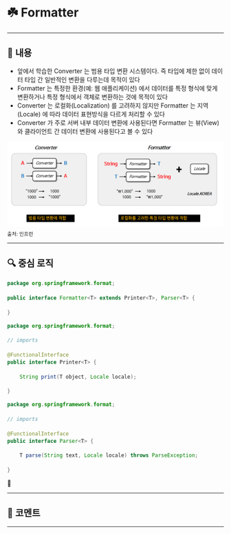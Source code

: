 # ☘️ Formatter

---

## 📖 내용

- 앞에서 학습한 Converter 는 범용 타입 변환 시스템이다. 즉 타입에 제한 없이 데이터 타입 간 일반적인 변환을 다루는데 목적이 있다
- Formatter 는 특정한 환경(예: 웹 애플리케이션) 에서 데이터를 특정 형식에 맞게 변환하거나 특정 형식에서 객체로 변환하는 것에 목적이 있다
- Converter 는 로컬화(Localization) 를 고려하지 않지만 Formatter 는 지역(Locale) 에 따라 데이터 표현방식을 다르게 처리할 수 있다
- Converter 가 주로 서버 내부 데이터 변환에 사용된다면 Formatter 는 뷰(View) 와 클라이언트 간 데이터 변환에 사용된다고 볼 수 있다

![image_1.png](image_1.png)
<sub>출처: 인프런</sub>

---

## 🔍 중심 로직

```java
package org.springframework.format;

public interface Formatter<T> extends Printer<T>, Parser<T> {

}
```

```java
package org.springframework.format;

// imports

@FunctionalInterface
public interface Printer<T> {

	String print(T object, Locale locale);

}
```

```java
package org.springframework.format;

// imports

@FunctionalInterface
public interface Parser<T> {

	T parse(String text, Locale locale) throws ParseException;

}
```

📌

---

## 💬 코멘트

---

